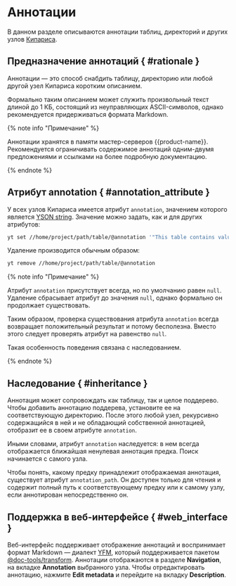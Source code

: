 # Аннотации 

В данном разделе описываются аннотации таблиц, директорий и других узлов [Кипариса](../../../user-guide/storage/cypress.md).

## Предназначение аннотаций { #rationale }

Аннотации — это способ снабдить таблицу, директорию или любой другой узел Кипариса коротким описанием.

Формально таким описанием может служить произвольный текст длиной до 1 КБ, состоящий из неуправляющих ASCII-символов, однако рекомендуется придерживаться формата Markdown.

{% note info "Примечание" %}

Аннотации хранятся в памяти мастер-серверов {{product-name}}. Рекомендуется ограничивать содержимое аннотаций одним-двумя предложениями и ссылками на более подробную документацию.

{% endnote %}

## Атрибут annotation { #annotation_attribute }

У всех узлов Кипариса имеется атрибут `annotation`, значением которого является [YSON string](../../../user-guide/storage/yson.md). Значение можно задать, как и для других атрибутов:

```bash
yt set //home/project/path/table/@annotation '"This table contains valuable data."'
```

Удаление производится обычным образом:

```bash
yt remove //home/project/path/table/@annotation
```

{% note info "Примечание" %}

Атрибут `annotation` присутствует всегда, но по умолчанию равен `null`. Удаление сбрасывает атрибут до значения `null`, однако формально он продолжает существовать.

Таким образом, проверка существования атрибута `annotation` всегда возвращает положительный результат и потому бесполезна. Вместо этого следует проверять атрибут на равенство `null`.

Такая особенность поведения связана с наследованием.

{% endnote %}

## Наследование { #inheritance }

Аннотация может сопровождать как таблицу, так и целое поддерево. Чтобы добавить аннотацию поддерева, установите ее на соответствующую директорию. После этого любой узел, рекурсивно содержащийся в ней и не обладающий собственной аннотацией, отобразит ее в своем атрибуте `annotation`.

Иными словами, атрибут `annotation` наследуется: в нем всегда отображается ближайшая ненулевая аннотация предка. Поиск начинается с самого узла.

Чтобы понять, какому предку принадлежит отображаемая аннотация, существует атрибут `annotation_path`. Он доступен только для чтения и содержит полный путь к соответствующему предку или к самому узлу, если аннотирован непосредственно он.

## Поддержка в веб-интерфейсе { #web_interface }

Веб-интерфейс поддерживает отображение аннотаций и воспринимает формат Markdown — диалект [YFM](https://ydocs.tech/en/), который поддерживается пакетом [@doc-tools/transform](https://www.npmjs.com/package/@doc-tools/transform).
Аннотации отображаются в разделе **Navigation**, на вкладке **Annotation** выбранного узла. Чтобы отредактировать аннотацию, нажмите **Edit metadata** и перейдите на вкладку **Description**.
